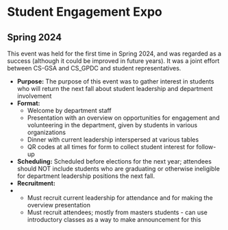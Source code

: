 # Student Engagement Expo

## Spring 2024

This event was held for the first time in Spring 2024, and was regarded as a success (although it could be improved in future years). 
It was a joint effort between CS-GSA and CS_GPDC and student representatives.

* **Purpose:** The purpose of this event was to gather interest in students who will return the next fall about student leadership and department involvement
* **Format:**
  * Welcome by department staff
  * Presentation with an overview on opportunities for engagement and volunteering in the department, given by students in various organizations
  * Dinner with current leadership interspersed at various tables
  * QR codes at all times for form to collect student interest for follow-up
* **Scheduling:** Scheduled before elections for the next year; attendees should NOT include students who are graduating or otherwise ineligible for department leadership positions the next fall.
* **Recruitment:**
*   * Must recruit current leadership for attendance and for making the overview presentation
    * Must recruit attendees; mostly from masters students - can use introductory classes as a way to make announcement for this
